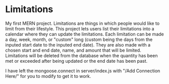 # Limitations
My first MERN project. Limitations are things in which people would like to limit from their lifestyle. This project lets users list their limitations into a calendar where they can update the limitations. Each limitation can be made a day, week, month, or "custom" long (custom being the days from the inputed start date to the inputed end date). They are also made with a chosen start and end date, name, and amount that will be limited. Limitations will be deleted from the database when the quantity has been met or exceeded after being updated or the end date has been past.

I have left the mongoose.connect in server/index.js with "/Add Connection Here/" for you to modify to get it to work.
